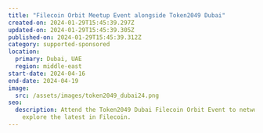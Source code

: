 ```yaml
---
title: "Filecoin Orbit Meetup Event alongside Token2049 Dubai"
created-on: 2024-01-29T15:45:39.297Z
updated-on: 2024-01-29T15:45:39.305Z
published-on: 2024-01-29T15:45:39.312Z
category: supported-sponsored
location:
  primary: Dubai, UAE
  region: middle-east
start-date: 2024-04-16
end-date: 2024-04-19
image:
  src: /assets/images/token2049_dubai24.png
seo:
  description: Attend the Token2049 Dubai Filecoin Orbit Event to network and
    explore the latest in Filecoin.
---
```

